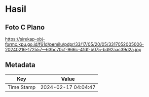 # Hasil

## Foto C Plano

https://sirekap-obj-formc.kpu.go.id/f61d/pemilu/pdpr/33/17/05/20/05/3317052005006-20240216-172557--63bc70cf-966c-41df-b075-bd92aac39d2a.jpg


## Metadata

| Key        | Value               |
| ---------- | ------------------- |
| Time Stamp | 2024-02-17 04:04:47 |



